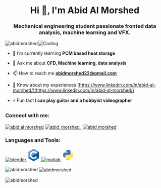 <h1 align="center">Hi 👋, I'm Abid Al Morshed</h1>
<h3 align="center">Mechanical engineering student passionate fronted data analysis, machine learning and VFX.</h3>
<img align="right" alt="Coding" width="400" src="https://media.tenor.com/NOYF3f82b_gAAAAC/programmer.gif">

<p align="left"> <img src="https://komarev.com/ghpvc/?username=abidmorshed&label=Profile%20views&color=0e75b6&style=flat" alt="abidmorshed" /> </p>

- 🌱 I’m currently learning **PCM based heat storage**

- 💬 Ask me about **CFD, Machine learning, data analysis**

- 📫 How to reach me **abidmorshed22@gmail.com**

- 📄 Know about my experiences [https://www.linkedin.com/in/abid-al-morshed/](https://www.linkedin.com/in/abid-al-morshed/)

- ⚡ Fun fact **I can play guitar and a hobbyist videographer**

<h3 align="left">Connect with me:</h3>
<p align="left">
<a href="https://fb.com/abid al morshed" target="blank"><img align="center" src="https://raw.githubusercontent.com/rahuldkjain/github-profile-readme-generator/master/src/images/icons/Social/facebook.svg" alt="abid al morshed" height="30" width="40" /></a>
<a href="https://instagram.com/abid_morshed_" target="blank"><img align="center" src="https://raw.githubusercontent.com/rahuldkjain/github-profile-readme-generator/master/src/images/icons/Social/instagram.svg" alt="abid_morshed_" height="30" width="40" /></a>
<a href="https://www.youtube.com/c/abid morshed" target="blank"><img align="center" src="https://raw.githubusercontent.com/rahuldkjain/github-profile-readme-generator/master/src/images/icons/Social/youtube.svg" alt="abid morshed" height="30" width="40" /></a>
</p>

<h3 align="left">Languages and Tools:</h3>
<p align="left"> <a href="https://www.blender.org/" target="_blank" rel="noreferrer"> <img src="https://download.blender.org/branding/community/blender_community_badge_white.svg" alt="blender" width="40" height="40"/> </a> <a href="https://www.cprogramming.com/" target="_blank" rel="noreferrer"> <img src="https://raw.githubusercontent.com/devicons/devicon/master/icons/c/c-original.svg" alt="c" width="40" height="40"/> </a> <a href="https://www.mathworks.com/" target="_blank" rel="noreferrer"> <img src="https://upload.wikimedia.org/wikipedia/commons/2/21/Matlab_Logo.png" alt="matlab" width="40" height="40"/> </a> <a href="https://www.python.org" target="_blank" rel="noreferrer"> <img src="https://raw.githubusercontent.com/devicons/devicon/master/icons/python/python-original.svg" alt="python" width="40" height="40"/> </a> </p>

<p><img align="left" src="https://github-readme-stats-sigma-five.vercel.app/api/top-langs?username=abidmorshed&show_icons=true&locale=en&layout=compact" alt="abidmorshed" /></p>

<p>&nbsp;<img align="center" src="https://github-readme-stats-sigma-five.vercel.app/api?username=abidmorshed&show_icons=true&locale=en" alt="abidmorshed" /></p>

<p><img align="center" src="https://github-readme-streak-stats.herokuapp.com/?user=abidmorshed&" alt="abidmorshed" /></p>
